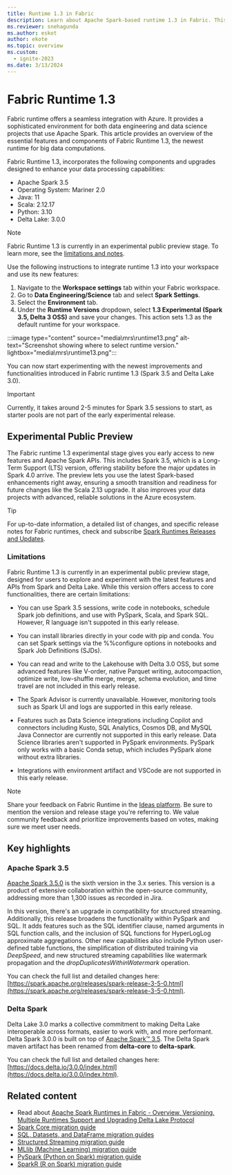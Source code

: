 ```yaml
---
title: Runtime 1.3 in Fabric
description: Learn about Apache Spark-based runtime 1.3 in Fabric. This article explains the unique features, capabilities, and best practices of Fabric and implement your data-related solutions.
ms.reviewer: snehagunda
ms.author: eskot
author: ekote
ms.topic: overview
ms.custom:
  - ignite-2023
ms.date: 3/13/2024
---
```


# Fabric Runtime 1.3

Fabric runtime offers a seamless integration with Azure. It provides a sophisticated environment for both data engineering and data science projects that use Apache Spark. This article provides an overview of the essential features and components of Fabric Runtime 1.3, the newest runtime for big data computations.

Fabric Runtime 1.3, incorporates the following components and upgrades designed to enhance your data processing capabilities:
- Apache Spark 3.5
- Operating System: Mariner 2.0
- Java: 11
- Scala: 2.12.17
- Python: 3.10
- Delta Lake: 3.0.0


> [!NOTE]
> Fabric Runtime 1.3 is currently in an experimental public preview stage. To learn more, see the [limitations and notes](./runtime-1-3.md#limitations).

Use the following instructions to integrate runtime 1.3 into your workspace and use its new features:

1. Navigate to the **Workspace settings** tab within your Fabric workspace.
2. Go to **Data Engineering/Science** tab and select **Spark Settings**.
3. Select the **Environment** tab.
4. Under the **Runtime Versions** dropdown, select **1.3 Experimental (Spark 3.5, Delta 3 OSS)** and save your changes. This action sets 1.3 as the default runtime for your workspace.

:::image type="content" source="media\mrs\runtime13.png" alt-text="Screenshot showing where to select runtime version." lightbox="media\mrs\runtime13.png":::

You can now start experimenting with the newest improvements and functionalities introduced in Fabric runtime 1.3 (Spark 3.5 and Delta Lake 3.0).

> [!IMPORTANT]
> Currently, it takes around 2-5 minutes for Spark 3.5 sessions to start, as starter pools are not part of the early experimental release.

## Experimental Public Preview

The Fabric runtime 1.3 experimental stage gives you early access to new features and Apache Spark APIs. This includes Spark 3.5, which is a Long-Term Support (LTS) version, offering stability before the major updates in Spark 4.0 arrive. The preview lets you use the latest Spark-based enhancements right away, ensuring a smooth transition and readiness for future changes like the Scala 2.13 upgrade. It also improves your data projects with advanced, reliable solutions in the Azure ecosystem.

> [!TIP]
> For up-to-date information, a detailed list of changes, and specific release notes for Fabric runtimes, check and subscribe [Spark Runtimes Releases and Updates](https://github.com/microsoft/synapse-spark-runtime).

### Limitations

Fabric Runtime 1.3 is currently in an experimental public preview stage, designed for users to explore and experiment with the latest features and APIs from Spark and Delta Lake. While this version offers access to core functionalities, there are certain limitations:

* You can use Spark 3.5 sessions, write code in notebooks, schedule Spark job definitions, and use with PySpark, Scala, and Spark SQL. However, R language isn't suppoted in this early release.

* You can install libraries directly in your code with pip and conda. You can set Spark settings via the %%configure options in notebooks and Spark Job Definitions (SJDs).

* You can read and write to the Lakehouse with Delta 3.0 OSS, but some advanced features like V-order, native Parquet writing, autocompaction, optimize write, low-shuffle merge, merge, schema evolution, and time travel are not included in this early release.

* The Spark Advisor is currently unavailable. However, monitoring tools such as Spark UI and logs are supported in this early release.

* Features such as Data Science integrations including Copilot and connectors including Kusto, SQL Analytics, Cosmos DB, and MySQL Java Connector are currently not supported in this early release. Data Science libraries aren't supported in PySpark environments. PySpark only works with a basic Conda setup, which includes PySpark alone without extra libraries.

* Integrations with environment artifact and VSCode are not supported in this early release.


> [!NOTE]
> Share your feedback on Fabric Runtime in the [Ideas platform](https://ideas.fabric.microsoft.com/). Be sure to mention the version and release stage you're referring to. We value community feedback and prioritize improvements based on votes, making sure we meet user needs.

## Key highlights

### Apache Spark 3.5
[Apache Spark 3.5.0](https://spark.apache.org/releases/spark-release-3-5-0.html) is the sixth version in the 3.x series. This version is a product of extensive collaboration within the open-source community, addressing more than 1,300 issues as recorded in Jira.

In this version, there's an upgrade in compatibility for structured streaming. Additionally, this release broadens the functionality within PySpark and SQL. It adds features such as the SQL identifier clause, named arguments in SQL function calls, and the inclusion of SQL functions for HyperLogLog approximate aggregations. Other new capabilities also include Python user-defined table functions, the simplification of distributed training via *DeepSpeed*, and new structured streaming capabilities like watermark propagation and the *dropDuplicatesWithinWatermark* operation.

You can check the full list and detailed changes here: [https://spark.apache.org/releases/spark-release-3-5-0.html](https://spark.apache.org/releases/spark-release-3-5-0.html).

### Delta Spark

Delta Lake 3.0 marks a collective commitment to making Delta Lake interoperable across formats, easier to work with, and more performant. Delta Spark 3.0.0 is built on top of [Apache Spark™ 3.5](https://spark.apache.org/releases/spark-release-3-5-0.html). The Delta Spark maven artifact has been renamed from **delta-core** to **delta-spark**.

You can check the full list and detailed changes here: [https://docs.delta.io/3.0.0/index.html](https://docs.delta.io/3.0.0/index.html).

## Related content

* Read about [Apache Spark Runtimes in Fabric - Overview, Versioning, Multiple Runtimes Support and Upgrading Delta Lake Protocol](./runtime.md)
* [Spark Core migration guide](https://spark.apache.org/docs/3.5.0/core-migration-guide.html)
* [SQL, Datasets, and DataFrame migration guides](https://spark.apache.org/docs/3.5.0/sql-migration-guide.html)
* [Structured Streaming migration guide](https://spark.apache.org/docs/3.5.0/ss-migration-guide.html)
* [MLlib (Machine Learning) migration guide](https://spark.apache.org/docs/3.5.0/ml-migration-guide.html)
* [PySpark (Python on Spark) migration guide](https://spark.apache.org/docs/3.5.0/api/python/migration_guide/pyspark_upgrade.html)
* [SparkR (R on Spark) migration guide](https://spark.apache.org/docs/3.5.0/sparkr-migration-guide.html)